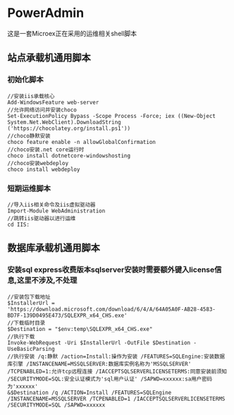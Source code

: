 # PowerAdmin

这是一套Microex正在采用的运维相关shell脚本

## 站点承载机通用脚本

### 初始化脚本

```[powershell]
//安装iis承载核心
Add-WindowsFeature web-server
//允许网络访问并安装choco
Set-ExecutionPolicy Bypass -Scope Process -Force; iex ((New-Object System.Net.WebClient).DownloadString
('https://chocolatey.org/install.ps1'))
//choco静默安装
choco feature enable -n allowGlobalConfirmation
//choco安装.net core运行时
choco install dotnetcore-windowshosting
//choco安装webdeploy
choco install webdeploy
```

### 短期运维脚本

```[powershell]
//导入iis相关命令及iis虚拟驱动器
Import-Module WebAdministration
//跳转iis驱动器以进行运维
cd IIS:
```

## 数据库承载机通用脚本

### 安装sql express**收费版本sqlserver安装时需要额外键入license信息,这里不涉及,不处理**
```[powershell]
//安装包下载地址
$InstallerUrl = 'https://download.microsoft.com/download/6/4/A/64A05A0F-AB28-4583-BD7F-139D0495E473/SQLEXPR_x64_CHS.exe'
//下载临时目录
$Destination = "$env:temp\SQLEXPR_x64_CHS.exe"
//执行下载
Invoke-WebRequest -Uri $InstallerUrl -OutFile $Destination -UseBasicParsing
//执行安装 /q:静默 /action=Install:操作为安装 /FEATURES=SQLEngine:安装数据库引擎 /INSTANCENAME=MSSQLSERVER:数据库实例名称为'MSSQLSERVER' /TCPENABLED=1:允许tcp远程连接 /IACCEPTSQLSERVERLICENSETERMS:同意安装前须知 /SECURITYMODE=SQL:安全认证模式为'sql用户认证' /SAPWD=xxxxxx:sa用户密码为'xxxxxx'
&$Destination /q /ACTION=Install /FEATURES=SQLEngine /INSTANCENAME=MSSQLSERVER /TCPENABLED=1 /IACCEPTSQLSERVERLICENSETERMS  /SECURITYMODE=SQL /SAPWD=xxxxxx
```
